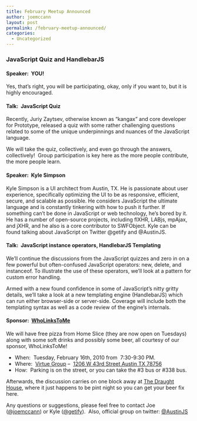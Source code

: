 ```yaml
---
title: February Meetup Announced
author: joemccann
layout: post
permalink: /february-meetup-announced/
categories:
  - Uncategorized
---
```

### JavaScript Quiz and HandlebarJS

#### Speaker:  YOU!

Yes, that&#8217;s right, you will be participating, okay, only if you want to, but it is highly encouraged.

#### Talk:  JavaScript Quiz

Recently, Juriy Zaytsev, otherwise known as &#8220;kangax&#8221; and core developer for Prototype, released a quiz with some rather challenging questions related to some of the unique underpinnings and nuances of the JavaScript language.

We will take the quiz, collectively, and even go through the answers, collectively!  Group participation is key here as the more people contribute, the more people learn.

#### Speaker:  Kyle Simpson

Kyle Simpson is a UI architect from Austin, TX. He is passionate about user experience, specifically optimizing the UI to be as responsive, efficient, secure, and scalable as possible. He considers JavaScript the ultimate language and is constantly tinkering with how to push it further. If something can&#8217;t be done in JavaScript or web technology, he&#8217;s bored by it. He has a number of open-source projects, including flXHR, LABjs, mpAjax, and jXHR, and he also is a core contributor to SWFObject. Kyle can be found talking about JavaScript on Twitter @getify and @AustinJS.

#### Talk:  JavaScript instance operators, HandlebarJS Templating

We&#8217;ll continue the discussions from the JavaScript quizzes and zero in on a few powerful but often-confused JavaScript operators: new, delete, and instanceof. To illustrate the use of these operators, we&#8217;ll look at a pattern for custom error handling.

Armed with a new found confidence in some of JavaScript&#8217;s nitty gritty details, we&#8217;ll take a look at a new templating engine (HandlebarJS) which can run either browser-side or server-side. Coverage will include both the templating syntax as well as a code review of the engine&#8217;s internals.

#### Sponsor:  [WhoLinksToMe][1]

We will have free pizza from Home Slice (they are now open on Tuesdays) along with some soft drinks and possibly some beer, all courtesy of our sponsor, WhoLinksToMe!

  * When:  Tuesday, February 16th, 2010 from  7:30-9:30 PM.
  * Where:  [Virtue Group][2] &#8211;  [1206 W 43rd Street Austin TX 78756][3]
  * How:  Parking is on the street, or you can take the #3 bus or #338 bus.

Afterwards, the discussion carries on one block away at [The Draught House][4], where it just happens to be pint night so you can get your beer fix here.

Any questions or suggestions, please feel free to contact Joe ([@joemccann][5]) or Kyle ([@getify][6]).  Also, official group on twitter: [@AustinJS][7]

 [1]: http://wholinkstome.com/ "WhoLinksToMe's Website"
 [2]: http://www.virtuegroup.net/ "Virtue Group"
 [3]: http://bit.ly/cMtza "Google Map of Virtue Group's Office"
 [4]: http://bit.ly/blsxp "Google Map of The Draught House"
 [5]: http://twitter.com/joemccann "Joe McCann on Twitter"
 [6]: http://twitter.com/getify "Kyle Simpson on Twitter"
 [7]: http://twitter.com/austinjs "AustinJS on Twitter"
